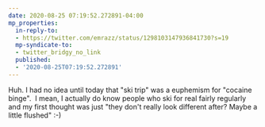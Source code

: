 ```yaml
---
date: 2020-08-25 07:19:52.272891-04:00
mp_properties:
  in-reply-to:
  - https://twitter.com/emrazz/status/1298103147936841730?s=19
  mp-syndicate-to:
  - twitter_bridgy_no_link
  published:
  - '2020-08-25T07:19:52.272891'
---
```


Huh. I had no idea until today that "ski trip" was a euphemism for "cocaine binge". &nbsp;I mean, I actually do know people who ski for real fairly regularly and my first thought was just "they don't really look different after? Maybe a little flushed" :-)  